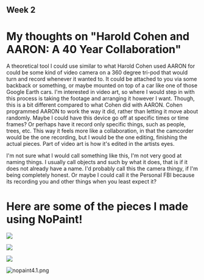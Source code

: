 ## Week 2

# My thoughts on "Harold Cohen and AARON: A 40 Year Collaboration"



A theoretical tool I could use similar to what Harold Cohen used AARON for could be some kind of video camera on a 360 degree tri-pod that would turn and record whenever it wanted to. It could be attached to you via some backback or something, or maybe mounted on top of a car like one of those Google Earth cars. I'm interested in video art, so where I would step in with this process is taking the footage and arranging it however I want. Though, this is a bit different compared to what Cohen did with AARON. Cohen programmed AARON to work the way it did, rather than letting it move about randomly. Maybe I could have this device go off at specific times or time frames? Or perhaps have it record only specific things, such as people, trees, etc. This way it feels more like a collaboration, in that the camcorder would be the one recording, but I would be the one editing, finishing the actual pieces. Part of video art is how it's edited in the artists eyes.

I'm not sure what I would call something like this, I'm not very good at naming things. I usually call objects and such by what it does, that is if it does not already have a name. I'd probably call this the camera thingy, if I'm being completely honest. Or maybe I could call it the Personal FBI because its recording you and other things when you least expect it?

# Here are some of the pieces I made using NoPaint!

![]({{site.baseurl}}//nopaint1.png)

![]({{site.baseurl}}//nopaint2.png)

![]({{site.baseurl}}//nopaint3.png)

![nopaint4.1.png]({{site.baseurl}}/nopaint4.1.png)
